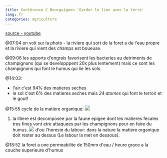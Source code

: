 ```yaml
---
title: Conférence C Bourguignon 'Garder le lien avec la terre'
lang: fr
categories: agriculture
---
```


[source - youtube](https://www.youtube.com/watch?v=Lb0kJLCZypM)

@07:04
on voit sur la photo - la riviere qui sort de la foret a de l'eau propre et la riviere qui vient des champs est boueuse.

@09:06
les apports d'engrais favorisent les bacteries au detriments de champignons (qui se developppent 20x plus lentement) mais ce sont les champignons
qui font le humus qui lie les sols.

@14:03:

* l'air c'est 94% des matieres seches
* le sol c'est 6% des matieres seches mais *24 atomes* qui font le terroir et le gout!

@15:55
cycle de la matiere organique:
![](https://thumbs.dreamstime.com/z/la-cha%C3%AEne-alimentaire-de-sol-83393795.jpg)

1. la litiere est decomposee par la faune epigee dont les matieres fecales tres fines vont etre attaquees par les champignons pour en faire du humus.
![](warning.jpg) d'ou l'heresie du labour: dans la nature la matiere organique doit rester au dessus (Le labour la met en dessous).

@18:52
la foret a une permeabilite de 150mm d'eau / heure grace a la couche superieure d'humus
